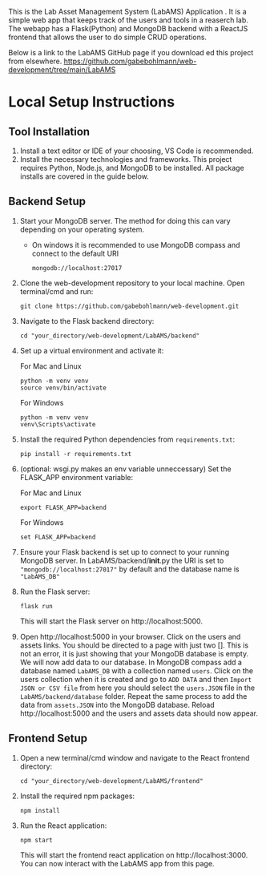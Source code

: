 This is the Lab Asset Management System (LabAMS) Application . It is a simple web app that keeps track of the users and tools in a reaserch lab. The webapp has a Flask(Python) and MongoDB backend with a ReactJS frontend that allows the user to do simple CRUD operations.

Below is a link to the LabAMS GitHub page if you download ed this project from elsewhere.
https://github.com/gabebohlmann/web-development/tree/main/LabAMS


# Local Setup Instructions

## Tool Installation

1. Install a text editor or IDE of your choosing, VS Code is recommended.
2. Install the necessary technologies and frameworks. This project requires Python, Node.js, and MongoDB to be installed. All package installs are covered in the guide below.

## Backend Setup

1. Start your MongoDB server. The method for doing this can vary depending on your operating system.
    - On windows it is recommended to use MongoDB compass and connect to the default URI
        ```
        mongodb://localhost:27017
         ```

2. Clone the web-development repository to your local machine. Open terminal/cmd and run:
    ```
    git clone https://github.com/gabebohlmann/web-development.git
    ```

2. Navigate to the Flask backend directory:
    ```
    cd "your_directory/web-development/LabAMS/backend"
    ```

3. Set up a virtual environment and activate it:
    
    For Mac and Linux
    ```
    python -m venv venv
    source venv/bin/activate
    ```

    For Windows
    ```
    python -m venv venv
    venv\Scripts\activate
    ```

4. Install the required Python dependencies from `requirements.txt`:
    ```
    pip install -r requirements.txt
    ```

5. (optional: wsgi.py makes an env variable unneccessary) Set the FLASK_APP environment variable:

    For Mac and Linux
    ```
    export FLASK_APP=backend
    ```
    
    For Windows
    ```
    set FLASK_APP=backend
    ```

6. Ensure your Flask backend is set up to connect to your running MongoDB server. In LabAMS/backend/__init__.py the URI is set to  ```"mongodb://localhost:27017"``` by default and the database name is ```"LabAMS_DB"```

6. Run the Flask server:
    ```
    flask run
    ```
    This will start the Flask server on http://localhost:5000.

7. Open http://localhost:5000 in your browser. Click on the users and assets links. You should be directed to a page with just two []. This is not an error, it is just showing that your MongoDB database is empty. We will now add data to our database. In MongoDB compass add a database named ```LabAMS_DB``` with a collection named ```users```. Click on the users collection when it is created and go to ```ADD DATA``` and then ```Import JSON or CSV file``` from here you should select the ```users.JSON``` file in  the ```LabAMS/backend/database``` folder. Repeat the same process to add the data from ```assets.JSON``` into the MongoDB database. Reload http://localhost:5000 and the users and assets data should now appear.

## Frontend Setup

1. Open a new terminal/cmd window and navigate to the React frontend directory:
    ```
    cd "your_directory/web-development/LabAMS/frontend"
    ```

2. Install the required npm packages:
    ```
    npm install
    ```

3. Run the React application:
    ```
    npm start
    ```
    This will start the frontend react application on http://localhost:3000. You can now interact with the LabAMS app from this page.


